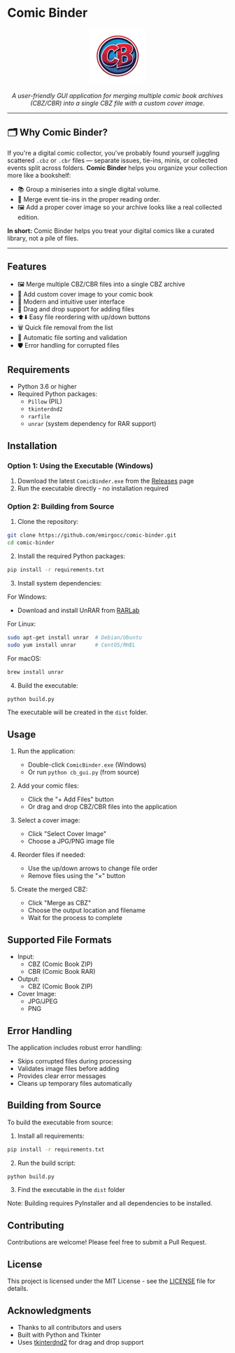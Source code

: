 # Comic Binder

<div align="center">
  <img src="icon.png" alt="Comic Binder Logo" width="128" height="128">
  <br>
  <p><em>A user-friendly GUI application for merging multiple comic book archives (CBZ/CBR) into a single CBZ file with a custom cover image.</em></p>
</div>

---

## 🗂️ Why Comic Binder?

If you're a digital comic collector, you've probably found yourself juggling scattered `.cbz` or `.cbr` files — separate issues, tie-ins, minis, or collected events split across folders. **Comic Binder** helps you organize your collection more like a bookshelf:

- 📚 Group a miniseries into a single digital volume.
- 🧩 Merge event tie-ins in the proper reading order.
- 🖼️ Add a proper cover image so your archive looks like a real collected edition.

**In short:** Comic Binder helps you treat your digital comics like a curated library, not a pile of files.

---

## Features

- 🖼️ Merge multiple CBZ/CBR files into a single CBZ archive
- 🎨 Add custom cover image to your comic book
- 📱 Modern and intuitive user interface
- 🔄 Drag and drop support for adding files
- ⬆️⬇️ Easy file reordering with up/down buttons
- 🗑️ Quick file removal from the list
- 🎯 Automatic file sorting and validation
- 🛡️ Error handling for corrupted files

## Requirements

- Python 3.6 or higher
- Required Python packages:
  - `Pillow` (PIL)
  - `tkinterdnd2`
  - `rarfile`
  - `unrar` (system dependency for RAR support)

## Installation

### Option 1: Using the Executable (Windows)

1. Download the latest `ComicBinder.exe` from the [Releases](https://github.com/emirgocc/Comic-Binder/releases/) page
2. Run the executable directly - no installation required

### Option 2: Building from Source

1. Clone the repository:
```bash
git clone https://github.com/emirgocc/comic-binder.git
cd comic-binder
```

2. Install the required Python packages:
```bash
pip install -r requirements.txt
```

3. Install system dependencies:

For Windows:
- Download and install UnRAR from [RARLab](https://www.rarlab.com/rar_add.htm)

For Linux:
```bash
sudo apt-get install unrar  # Debian/Ubuntu
sudo yum install unrar      # CentOS/RHEL
```

For macOS:
```bash
brew install unrar
```

4. Build the executable:
```bash
python build.py
```

The executable will be created in the `dist` folder.

## Usage

1. Run the application:
   - Double-click `ComicBinder.exe` (Windows)
   - Or run `python cb_gui.py` (from source)

2. Add your comic files:
   - Click the "+ Add Files" button
   - Or drag and drop CBZ/CBR files into the application

3. Select a cover image:
   - Click "Select Cover Image"
   - Choose a JPG/PNG image file

4. Reorder files if needed:
   - Use the up/down arrows to change file order
   - Remove files using the "×" button

5. Create the merged CBZ:
   - Click "Merge as CBZ"
   - Choose the output location and filename
   - Wait for the process to complete

## Supported File Formats

- Input:
  - CBZ (Comic Book ZIP)
  - CBR (Comic Book RAR)
- Output:
  - CBZ (Comic Book ZIP)
- Cover Image:
  - JPG/JPEG
  - PNG

## Error Handling

The application includes robust error handling:
- Skips corrupted files during processing
- Validates image files before adding
- Provides clear error messages
- Cleans up temporary files automatically

## Building from Source

To build the executable from source:

1. Install all requirements:
```bash
pip install -r requirements.txt
```

2. Run the build script:
```bash
python build.py
```

3. Find the executable in the `dist` folder

Note: Building requires PyInstaller and all dependencies to be installed.

## Contributing

Contributions are welcome! Please feel free to submit a Pull Request.

## License

This project is licensed under the MIT License - see the [LICENSE](LICENSE) file for details.

## Acknowledgments

- Thanks to all contributors and users
- Built with Python and Tkinter
- Uses [tkinterdnd2](https://github.com/pmgagne/tkinterdnd2) for drag and drop support 